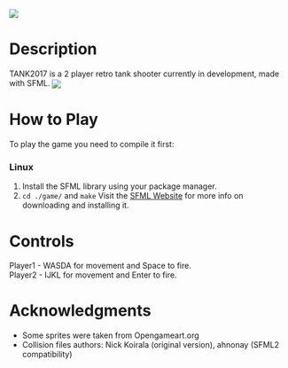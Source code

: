 <img src="https://i.imgur.com/N0mo0mc.png" align="center">

#  

# Description
TANK2017 is a 2 player retro tank shooter currently in development, made with SFML.
<img src="https://i.imgur.com/yhpjZli.png" align="center">

# How to Play
To play the game you need to compile it first:
### Linux
1. Install the SFML library using your package manager.
2. `cd ./game/` and `make`
Visit the [SFML Website](https://www.sfml-dev.org/download.php) for more info on downloading and installing it.

# Controls

Player1 - WASDA for movement and Space to fire.  
Player2 - IJKL for movement and Enter to fire.

# Acknowledgments

- Some sprites were taken from Opengameart.org
- Collision files authors: Nick Koirala (original version), ahnonay (SFML2 compatibility)

